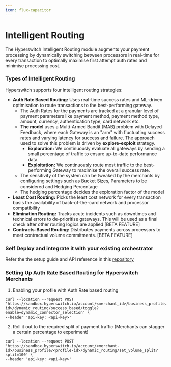 ```yaml
---
icon: flux-capacitor
---
```


# Intelligent Routing

The Hyperswitch Intelligent Routing module augments your payment processing by dynamically switching between processors in real-time for every transaction to optimally maximise first attempt auth rates and minimise processing cost.

### Types of Intelligent Routing

Hyperswitch supports four intelligent routing strategies:

* **Auth Rate Based Routing:** Uses real-time success rates and ML-driven optimisation to route transactions to the best-performing gateway.&#x20;
  * The Auth Rates for the payments are tracked at a granular level of payment parameters like payment method, payment method type, amount, currency, authentication type, card network etc.&#x20;
  * **The model** uses a Multi-Armed Bandit (MAB) problem with Delayed Feedback, where each Gateway is an "arm" with fluctuating success rates and varying latency for success and failure. The approach used to solve this problem is driven by **explore-exploit** strategy.
    * **Exploration:** We continuously evaluate all gateways by sending a small percentage of traffic to ensure up-to-date performance data.
    * **Exploitation:** We continuously route most traffic to the best-performing Gateway to maximise the overall success rate.
  * The sensitivity of the system can be tweaked by the merchants by configuring settings such as Bucket Sizes, Parameters to be considered and Hedging Percentage
  * The hedging percentage decides the exploration factor of the model&#x20;
* **Least Cost Routing:** Picks the least cost network for every transaction basis the availability of back-of-the-card network and processor compatibility
* **Elimination Routing:** Tracks acute incidents such as downtimes and technical errors to de-prioritise gateways. This will be used as a final check after other routing logics are applied \[BETA FEATURE]
* **Contracts-Based Routing:** Distributes payments across processors to meet contractual volume commitments. \[BETA FEATURE]

### Self Deploy and integrate it with your existing orchestrator&#x20;

Refer the the setup guide and API reference in this [repository](https://github.com/juspay/decision-engine)&#x20;

### Setting Up Auth Rate Based Routing for Hyperswitch Merchants

1. Enabling your profile with Auth Rate based routing

```
curl --location --request POST 'https://sandbox.hyperswitch.io/account/<merchant_id>/business_profile/<profile-id>/dynamic_routing/success_based/toggle?enable=dynamic_connector_selection' \
--header 'api-key: <api-key>'
```

2. Roll it out to the required split of payment traffic (Merchants can stagger a certain percentage to experiment)

```
curl --location --request POST 'https://sandbox.hyperswitch.io/account/<merchant-id>/business_profile/<profile-id>/dynamic_routing/set_volume_split?split=100' \
--header 'api-key: <api-key>'
```
